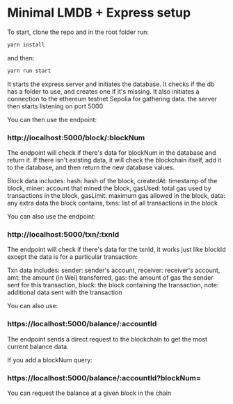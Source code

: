 
# Minimal LMDB + Express setup

To start, clone the repo and in the root folder run:
```typescript
yarn install
```
and then:
```typescript
yarn run start
```

It starts the express server and initiates the database.
It checks if the db has a folder to use, and creates one if it's missing.
It also initiates a connection to the ethereum testnet Sepolia for gathering data.
the server then starts listening on port 5000

You can then use the endpoint:
### http://localhost:5000/block/:blockNum
The endpoint will check if there's data for blockNum in the database and return it.
If there isn't existing data, it will check the blockchain itself, add it to the database,
and then return the new database values.

Block data includes:
    hash: hash of the block,
    createdAt: timestamp of the block,
    miner: account that mined the block,
    gasUsed: total gas used by transactions in the block,
    gasLimit: maximum gas allowed in the block,
    data: any extra data the block contains,
    txns: list of all transactions in the block

You can also use the endpoint:
### http://localhost:5000/txn/:txnId
The endpoint will check if there's data for the txnId, it works just like blockId except the data is for a particular transaction:

Txn data includes:
    sender: sender's account,
    receiver: receiver's account,
    amt: the amount (in Wei) transferred,
    gas: the amount of gas the sender sent for this transaction,
    block: the block containing the transaction,
    note: additional data sent with the transaction

You can also use:
### https://localhost:5000/balance/:accountId
The endpoint sends a direct request to the blockchain to get the most current balance data.

If you add a blockNum query:
### https://localhost:5000/balance/:accountId?blockNum=
You can request the balance at a given block in the chain
